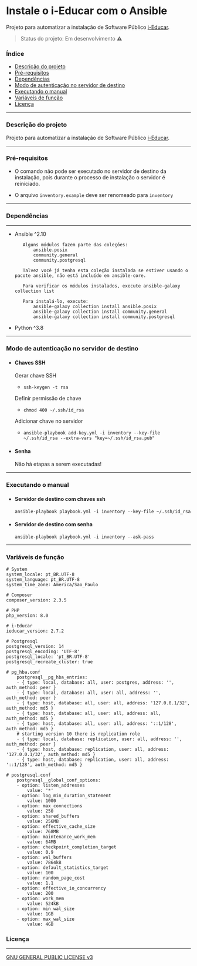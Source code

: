 # Instale o i-Educar com o Ansible
Projeto para automatizar a instalação de Software Público [i-Educar](https://ieducar.org).

> Status do projeto: Em desenvolvimento :warning:

### Índice
    
   * [Descrição do projeto](#descrição-do-projeto)
   * [Pré-requisitos](#pré-requisitos)
   * [Dependências](#dependências)
   * [Modo de autenticação no servidor de destino](#modo-de-autenticação-no-servidor-de-destino)
   * [Executando o manual](#executando-o-manual)
   * [Variáveis de função](#variáveis-de-função)
   * [Licença](#licença)

--------------

### Descrição do projeto
Projeto para automatizar a instalação de Software Público [i-Educar](https://ieducar.org).

--------------

### Pré-requisitos
-  O comando não pode ser executado no servidor de destino da instalação, pois durante o processo de instalação o servidor é reiniciado.

- O arquivo `inventory.example` deve ser renomeado para `inventory`

--------------

### Dependências
------------

   - Ansible ^2.10
        
            Alguns módulos fazem parte das coleções:
                ansible.posix
                community.general
                community.postgresql

            Talvez você já tenha esta coleção instalada se estiver usando o pacote ansible, não está incluído em ansible-core.
            
            Para verificar os módulos instalados, execute ansible-galaxy collection list

            Para instalá-lo, execute:
                ansible-galaxy collection install ansible.posix
                ansible-galaxy collection install community.general
                ansible-galaxy collection install community.postgresql
            
   - Python ^3.8

--------------

### Modo de autenticação no servidor de destino

- #### Chaves SSH

  Gerar chave SSH
    - ```ssh-keygen -t rsa```

  Definir permissão de chave
    - ```chmod 400 ~/.ssh/id_rsa```

  Adicionar chave no servidor
    - ```ansible-playbook add-key.yml -i inventory --key-file ~/.ssh/id_rsa --extra-vars "key=~/.ssh/id_rsa.pub"```

- #### Senha

    Não há etapas a serem executadas!

--------------

### Executando o manual

- #### Servidor de destino com chaves ssh
    ```ansible-playbook playbook.yml -i inventory --key-file ~/.ssh/id_rsa```

- #### Servidor de destino com senha
    ```ansible-playbook playbook.yml -i inventory --ask-pass```

--------------

### Variáveis de função

    # System
    system_locale: pt_BR.UTF-8
    system_language: pt_BR.UTF-8
    system_time_zone: America/Sao_Paulo

    # Composer
    composer_version: 2.3.5

    # PHP
    php_version: 8.0

    # i-Educar
    ieducar_version: 2.7.2

    # Postgresql
    postgresql_version: 14
    postgresql_encoding: 'UTF-8'
    postgresql_locale: 'pt_BR.UTF-8'
    postgresql_recreate_cluster: true

    # pg_hba.conf
        postgresql__pg_hba_entries:
        - { type: local, database: all, user: postgres, address: '', auth_method: peer }
        - { type: local, database: all, user: all, address: '', auth_method: peer }
        - { type: host, database: all, user: all, address: '127.0.0.1/32', auth_method: md5 }
        - { type: host, database: all, user: all, address: all, auth_method: md5 }
        - { type: host, database: all, user: all, address: '::1/128', auth_method: md5 }
        # starting version 10 there is replication role
        - { type: local, database: replication, user: all, address: '', auth_method: peer }
        - { type: host, database: replication, user: all, address: '127.0.0.1/32', auth_method: md5 }
        - { type: host, database: replication, user: all, address: '::1/128', auth_method: md5 }
    
    # postgresql.conf
        postgresql__global_conf_options:
        - option: listen_addresses
            value: '*'
        - option: log_min_duration_statement
            value: 1000
        - option: max_connections
            value: 250
        - option: shared_buffers
            value: 256MB
        - option: effective_cache_size
            value: 768MB
        - option: maintenance_work_mem
            value: 64MB
        - option: checkpoint_completion_target
            value: 0.9
        - option: wal_buffers
            value: 7864kB
        - option: default_statistics_target
            value: 100
        - option: random_page_cost
            value: 1.1
        - option: effective_io_concurrency
            value: 200
        - option: work_mem
            value: 524kB
        - option: min_wal_size
            value: 1GB
        - option: max_wal_size
            value: 4GB

### Licença
-------
[GNU GENERAL PUBLIC LICENSE v3](LICENSE)